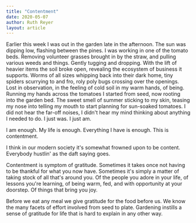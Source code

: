 ```yaml
---
title: "Contentment"
date: 2020-05-07
author: Ruth Reyer
layout: article
---
```


Earlier this week I was out in the garden late in the afternoon. The sun was dipping low, flashing between the pines. I was working in one of the tomato beds. Removing volunteer grasses brought in by the straw, and pulling various weeds and things. Gently tugging and dropping. With the lift of heavier items the soil broke open, revealing the ecosystem of business it supports. Worms of all sizes whipping back into their dark home, tiny spiders scurrying to and fro, roly poly bugs crossing over the openings. Lost in observation, in the feeling of cold soil in my warm hands, of being. Running my hands across the tomatoes I started from seed, now rooting into the garden bed. The sweet smell of summer sticking to my skin, teasing my nose into telling my mouth to start planning for sun-soaked tomatoes. I did not hear the far-off noises, I didn't hear my mind thinking about anything I needed to do. I just was. I just am.

I am enough. My life is enough. Everything I have is enough. This is contentment.

I think in our modern society it's somewhat frowned upon to be content. Everybody hustlin' as the daft saying goes.

Contentment is symptom of gratitude. Sometimes it takes once not having to be thankful for what you now have. Sometimes it's simply a matter of taking stock of all that's around you. Of the people you adore in your life, of lessons you're learning, of being warm, fed, and with opportunity at your doorstep. Of things that bring you joy.

Before we eat any meal we give gratitude for the food before us. We know the many facets of effort involved from seed to plate. Gardening instills a sense of gratitude for life that is hard to explain in any other way.
